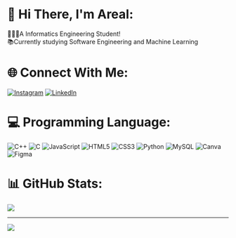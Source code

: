 # 💫 Hi There, I'm Areal:
🧑🏻‍🎓A Informatics Engineering Student!<br>
📚Currently studying Software Engineering and Machine Learning<br>


# 🌐 Connect With Me:
[![Instagram](https://img.shields.io/badge/Instagram-%23E4405F.svg?logo=Instagram&logoColor=white)](https://instagram.com/arilbatubaraa) [![LinkedIn](https://img.shields.io/badge/LinkedIn-%230077B5.svg?logo=linkedin&logoColor=white)](https://www.linkedin.com/in/moch-djauharil-ilmi)

# 💻 Programming Language:
![C++](https://img.shields.io/badge/c++-%2300599C.svg?style=for-the-badge&logo=c%2B%2B&logoColor=white) ![C](https://img.shields.io/badge/c-%2300599C.svg?style=for-the-badge&logo=c&logoColor=white) ![JavaScript](https://img.shields.io/badge/javascript-%23323330.svg?style=for-the-badge&logo=javascript&logoColor=%23F7DF1E) ![HTML5](https://img.shields.io/badge/html5-%23E34F26.svg?style=for-the-badge&logo=html5&logoColor=white) ![CSS3](https://img.shields.io/badge/css3-%231572B6.svg?style=for-the-badge&logo=css3&logoColor=white) ![Python](https://img.shields.io/badge/python-3670A0?style=for-the-badge&logo=python&logoColor=ffdd54) ![MySQL](https://img.shields.io/badge/mysql-4479A1.svg?style=for-the-badge&logo=mysql&logoColor=white) ![Canva](https://img.shields.io/badge/Canva-%2300C4CC.svg?style=for-the-badge&logo=Canva&logoColor=white) ![Figma](https://img.shields.io/badge/figma-%23F24E1E.svg?style=for-the-badge&logo=figma&logoColor=white)
# 📊 GitHub Stats:
![](https://github-readme-stats.vercel.app/api/top-langs/?username=mcDJIL&theme=dracula&hide_border=true&include_all_commits=true&count_private=false&layout=compact)<br>

---
[![](https://visitcount.itsvg.in/api?id=mcDJIL&icon=0&color=0)](https://visitcount.itsvg.in)

<!-- Proudly created with GPRM ( https://gprm.itsvg.in ) -->
